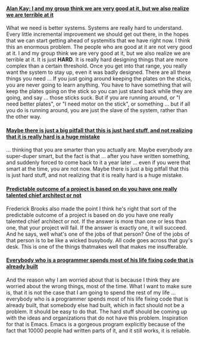 #### [Alan Kay: I and my group think we are very good at it, but we also realize we are terrible at it](https://www.youtube.com/watch?v=G8X-yvDWClc&t=85m00s)
What we need is better systems. Systems are really hard to understand. Every little incremental improvement we should get out there, in the hopes that we can start getting ahead of systemitis that we have right now. I think this an enormous problem. The people who are good at it are not very good at it. I and my group think we are very good at it, but we also realize we are terrible at it. It is just **HARD**. It is really hard designing things that are more complex than a certain threshold. Once you get into that range, you really want the system to stay up, even it was badly designed. There are all these things you need ... If you just going around keeping the plates on the sticks, you are never going to learn anything. You have to have something that will keep the plates going on the stick so you can just stand back while they are going, and say ... those sticks suck. But if you are running around, or "I need better plates", or "I need motor on the stick", or something ... but if all you do is running around, you are just the slave of the system, rather than the other way.

#### [Maybe there is just a big pitfall that this is just hard stuff, and not realizing that it is really hard is a huge mistake](https://www.youtube.com/watch?v=SjbtEnfm7_Q&t=52m20s)
... thinking that you are smarter than you actually are. Maybe everybody are super-duper smart, but the fact is that ... after you have written something, and suddenly forced to come back to it a year later ... even if you were that smart at the time, you are not now. Maybe there is just a big pitfall that this is just hard stuff, and not realizing that it is really hard is a huge mistake.

#### [Predictable outcome of a project is based on do you have one really talented chief architect or not](https://www.youtube.com/watch?v=SjbtEnfm7_Q&t=95m47s)
Frederick Brooks also made the point I think he's right that sort of the predictable outcome of a project is based on do you have one really talented chief architect or not. If the answer is more than one or less than one, that your project will fail. If the answer is exactly one, it will succeed. And he says, well what's one of the jobs of that person? One of the jobs of that person is to be like a wicked busybody. All code goes across that guy's desk. This is one of the things thatmakes well that makes me insufferable.

#### [Everybody who is a programmer spends most of his life fixing code that is already built](https://github.com/lyssphacker/talks/blob/master/flexible-systems-power-of-generic-operations/flexible-systems-power-of-generic-operations.md)
And the reason why I am worried about that is because I think they are worried about the wrong things, most of the time. What I want to make sure is, that it is not the case that I am going to spend the rest of my life ... everybody who is a programmer spends most of his life fixing code that is already built, that somebody else had built, which in fact should not be a problem. It should be easy to do that. The hard stuff should be coming up with the ideas and organizations that do not have this problem. Inspiration for that is Emacs. Emacs is a gorgeous program explicitly because of the fact that 10000 people had written parts of it, and it still works, it is reliable.
